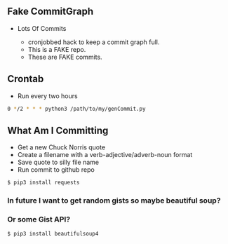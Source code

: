 ## Fake CommitGraph

- Lots Of Commits

  - cronjobbed hack to keep a commit graph full. 
  - This is a FAKE repo. 
  - These are FAKE commits. 
## Crontab

- Run every two hours

```sh
0 */2 * * * python3 /path/to/my/genCommit.py
```

## What Am I Committing
  - Get a new Chuck Norris quote
  - Create a filename with a verb-adjective/adverb-noun format
  - Save quote to silly file name
  - Run commit to github repo



```sh
$ pip3 install requests
```

### In future I want to get random gists so maybe beautiful soup?
### Or some Gist API?
```
$ pip3 install beautifulsoup4
```
